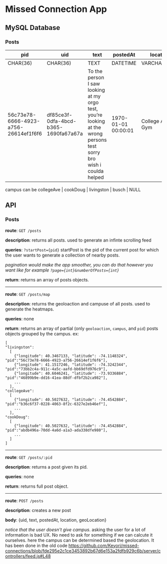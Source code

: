 # Missed Connection App 




## MySQL Database

### Posts
| pid | uid | text | postedAt | location | geoLocation | campus |
| --- | --- | --- | --- | --- | --- | --- |
| CHAR(36) | CHAR(36) | TEXT | 	DATETIME | VARCHAR(255)	 | POINT | CHAR(20) |
| 56c73e78-6666-4923-a756-26614ef1f6f6 | df85ce3f-0dfa-4bcd-b365-1690fa67a67a | To the person I saw looking at my orgo test, you’re looking at the wrong persons test sorry bro wish i coulda helped | 1970-01-01 00:00:01 | College Ave Gym | ( 40.5027632, -74.4542884 ) | collegeAve

campus can be collegeAve | cookDoug | livingston | busch | NULL

<!-- ### Logins
| uid | username | hash | salt | session |
| --- | --- | --- | --- | --- |
| INT | VARCHAR(32) | VARCHAR(60) | VARCHAR(29) | CHAR(88) |
| 123 | john.doe | 1341h2u4n== | sdfsajfn | qwhjrejwq |

### Users
| uid | username | name | gender | grad_year |
| --- | --- | --- | --- | --- |
| INT | VARCHAR(32) | VARCHAR(32) | VARCHAR(16) | CHAR(4) |
| 123 | johndoe | John Doe | male | 2024 |

For gender, 0 will represent male, 1 will represent female, and 2 will represent other.

### Comments
| pid | cid | uid | content  | posted_at |
| --- | --- | --- | ---- | --------- |
| INT | CHAR(6) | INT | TEXT | TIMESTAMP |
| 456 | a1b2c3 | 123 | sample | 1970-01-01 00:00:01 |

### Chat
| sender | recipient | content | sent_at |
| --- | --- | --- | --- |
| INT | INT | VARCHAR(250) | TIMESTAMP |
| 123 | 456 | sample | 1970-01-01 00:00:01 | -->


## API 

### Posts

**route**: `GET /posts`

**description**: returns all posts. used to generate an infinte scrolling feed

**queries**: `?startPost={pid}` 
startPost is the pid of the current post for which the user wants to generate a collection of nearby posts. 

*pagination would make the app smoother, you can do that however you want like for example `?page={int}&numberOfPosts={int}`*

**return**: returns an array of posts objects.

-----

**route**: `GET /posts/map`

**description**: returns the geoloaction and campuse of all posts. used to generate the heatmaps. 

**queries**: none

**return**: returns an array of partial (only `geoloaction`, `campus`, and `pid`) posts objects grouped by the campus. ex:
```
[
"livingston":
  [
    {"longitude": 40.3467133, "latitude": -74.1148324", "pid":"56c73e78-6666-4923-a756-26614ef1f6f6"],
    {"longitude": 41.1517246, "latitude": -74.3242344", "pid":"73bb2c4a-911c-4a5c-aafd-bb69dfd976c9"],
    {"longitude": 40.6046241, "latitude": -73.9336884", "pid":"46899b9e-dd16-41ea-88df-dfbf2b2ca982"],
    ...
  ],
"collegeAve":
  [
    {"longitude": 40.5027632, "latitude": -74.4542884", "pid":"b36c6f37-0228-4063-8f2c-6327e2eb46ef"],
    ...
  ],
"cookDoug":
  [
    {"longitude": 40.5027632, "latitude": -74.4542884", "pid":"abdb496a-70dd-4a6d-a1a3-ada338dfe980"],
    ...
  ]
]
```
-----

**route**: `GET /posts/:pid`

**description**: returns a post given its pid.  

**queries**: none

**return**: returns full post object.

-----

**route**: `POST /posts`

**description**: creates a new post

**body**: {uid,  text, postedAt, location, geoLocation}

*notice that the user doesn't give campus*. asking the user for a lot of information is bad UX. No need to ask for something if we can calcute it ourselves. here the campus can be determined based the geolocation. It has been done in the old code https://github.com/Keyori/missed-connections/blob/fde295e2c1ce3453892b67d6e153a2fdfb929c6b/server/controllers/feed.js#L48
